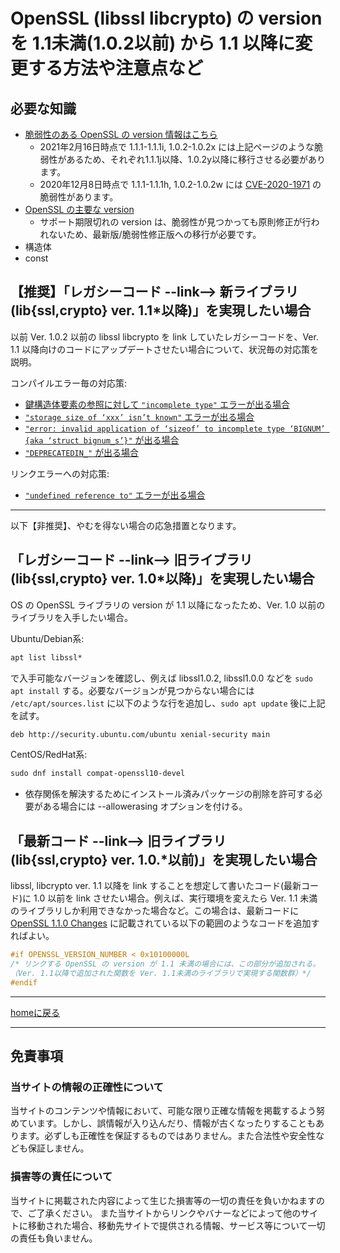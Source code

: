 # OpenSSL (libssl libcrypto) の version を 1.1未満(1.0.2以前) から 1.1 以降に変更する方法や注意点など

## 必要な知識

* [脆弱性のある OpenSSL の version 情報はこちら](https://www.openssl.org/news/vulnerabilities.html)
  * 2021年2月16日時点で 1.1.1-1.1.1i, 1.0.2-1.0.2x には上記ページのような脆弱性があるため、それぞれ1.1.1j以降、1.0.2y以降に移行させる必要があります。
  * 2020年12月8日時点で 1.1.1-1.1.1h, 1.0.2-1.0.2w には [CVE-2020-1971](https://cve.mitre.org/cgi-bin/cvename.cgi?name=CVE-2020-1971) の脆弱性があります。
* [OpenSSL の主要な version](https://ja.wikipedia.org/wiki/OpenSSL)
  * サポート期限切れの version は、脆弱性が見つかっても原則修正が行われないため、最新版/脆弱性修正版への移行が必要です。
* 構造体
* const

## 【推奨】「レガシーコード --link--> 新ライブラリ (lib{ssl,crypto} ver. 1.1*以降)」を実現したい場合

以前 Ver. 1.0.2 以前の libssl libcrypto を link していたレガシーコードを、Ver. 1.1 以降向けのコードにアップデートさせたい場合について、状況毎の対応策を説明。

コンパイルエラー毎の対応策:

* [鍵構造体要素の参照に対して `"incomplete type"` エラーが出る場合](./docs/set-and-get.md)
* [`"storage size of ‘xxx’ isn’t known"` エラーが出る場合](./docs/direct-to-pointer.md)
* [`"error: invalid application of ‘sizeof’ to incomplete type ‘BIGNUM’ {aka ‘struct bignum_s’}"` が出る場合](./docs/bignum.md)
* [`"DEPRECATEDIN_"` が出る場合](./docs/deprecated.md)

リンクエラーへの対応策:

* [`"undefined reference to"` エラーが出る場合](./docs/deprecated.md)

---

以下【非推奨】、やむを得ない場合の応急措置となります。

## 「レガシーコード --link--> 旧ライブラリ (lib{ssl,crypto} ver. 1.0*以降)」を実現したい場合

OS の OpenSSL ライブラリの version が 1.1 以降になったため、Ver. 1.0 以前のライブラリを入手したい場合。

Ubuntu/Debian系:

~~~txt
apt list libssl*
~~~

で入手可能なバージョンを確認し、例えば libssl1.0.2, libssl1.0.0 などを `sudo apt install` する。必要なバージョンが見つからない場合には `/etc/apt/sources.list` に以下のような行を追加し、`sudo apt update` 後に上記を試す。

~~~txt
deb http://security.ubuntu.com/ubuntu xenial-security main
~~~

CentOS/RedHat系:

~~~txt
sudo dnf install compat-openssl10-devel
~~~

* 依存関係を解決するためにインストール済みパッケージの削除を許可する必要がある場合には --allowerasing オプションを付ける。

## 「最新コード --link--> 旧ライブラリ (lib{ssl,crypto} ver. 1.0.*以前)」を実現したい場合

libssl, libcrypto ver. 1.1 以降を link することを想定して書いたコード(最新コード)に 1.0 以前を link させたい場合。例えば、実行環境を変えたら Ver. 1.1 未満のライブラリしか利用できなかった場合など。この場合は、最新コードに [OpenSSL 1.1.0 Changes](https://wiki.openssl.org/index.php/OpenSSL_1.1.0_Changes) に記載されている以下の範囲のようなコードを追加すればよい。

~~~c
#if OPENSSL_VERSION_NUMBER < 0x10100000L
/* リンクする OpenSSL の version が 1.1 未満の場合には、この部分が追加される。
（Ver. 1.1以降で追加された関数を Ver. 1.1未満のライブラリで実現する関数群）*/
#endif
~~~

---
[homeに戻る](https://kazkobara.github.io/)

---

## 免責事項

### 当サイトの情報の正確性について

当サイトのコンテンツや情報において、可能な限り正確な情報を掲載するよう努めています。しかし、誤情報が入り込んだり、情報が古くなったりすることもあります。必ずしも正確性を保証するものではありません。また合法性や安全性なども保証しません。

### 損害等の責任について

当サイトに掲載された内容によって生じた損害等の一切の責任を負いかねますので、ご了承ください。
また当サイトからリンクやバナーなどによって他のサイトに移動された場合、移動先サイトで提供される情報、サービス等について一切の責任も負いません。
